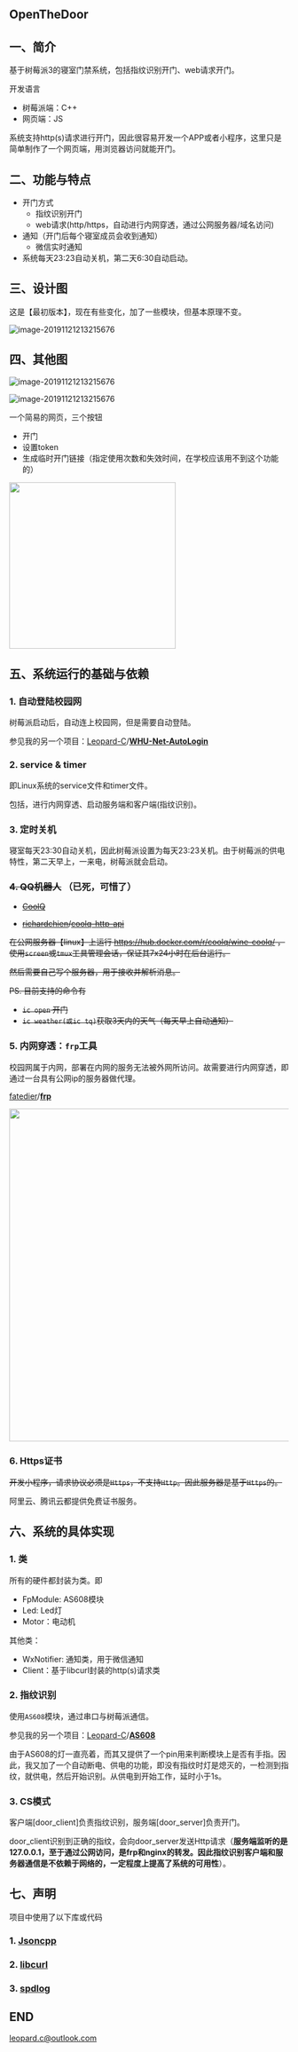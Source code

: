 ## OpenTheDoor

## 一、简介

基于树莓派3的寝室门禁系统，包括指纹识别开门、web请求开门。

开发语言

+ 树莓派端：C++
+ 网页端：JS

系统支持http(s)请求进行开门，因此很容易开发一个APP或者小程序，这里只是简单制作了一个网页端，用浏览器访问就能开门。

## 二、功能与特点

+ 开门方式
  + 指纹识别开门
  + web请求(http/https，自动进行内网穿透，通过公网服务器/域名访问)
+ 通知（开门后每个寝室成员会收到通知）
  + 微信实时通知
+ 系统每天23:23自动关机，第二天6:30自动启动。

## 三、设计图

这是【最初版本】，现在有些变化，加了一些模块，但基本原理不变。

![image-20191121213215676](img/001.png)

## 四、其他图

![image-20191121213215676](img/004.jpg)

![image-20191121213215676](img/002.jpg)

一个简易的网页，三个按钮

+ 开门
+ 设置token
+ 生成临时开门链接（指定使用次数和失效时间，在学校应该用不到这个功能的）

<img src="img/003.jpg" width="300px"/>



## 五、系统运行的基础与依赖

### 1. 自动登陆校园网

树莓派启动后，自动连上校园网，但是需要自动登陆。

参见我的另一个项目：[Leopard-C](https://github.com/Leopard-C)/**[WHU-Net-AutoLogin](https://github.com/Leopard-C/WHU-Net-AutoLogin)**

### 2. service & timer

即Linux系统的service文件和timer文件。

包括，进行内网穿透、启动服务端和客户端(指纹识别)。

### 3. 定时关机

寝室每天23:30自动关机，因此树莓派设置为每天23:23关机。由于树莓派的供电特性，第二天早上，一来电，树莓派就会启动。

### ~~4. QQ机器人~~ （已死，可惜了）

+  ~~<a href="https://cqp.me/user" target="_blank">CoolQ</a>~~

+ ~~[richardchien](https://github.com/richardchien)/[coolq-http-api](https://github.com/richardchien/coolq-http-api)~~

~~在公网服务器【linux】上运行 https://hub.docker.com/r/coolq/wine-coolq/ ，使用`screen`或`tmux`工具管理会话，保证其7x24小时在后台运行。~~

~~然后需要自己写个服务器，用于接收并解析消息。~~

~~PS. 目前支持的命令有~~

+ ~~`ic open` 开门~~
+ ~~`ic weather(或ic tq)`获取3天内的天气（每天早上自动通知）~~

### 5. 内网穿透：`frp`工具

校园网属于内网，部署在内网的服务无法被外网所访问。故需要进行内网穿透，即通过一台具有公网ip的服务器做代理。

[fatedier](https://github.com/fatedier)/**[frp](https://github.com/fatedier/frp)**

<img src="img/005.png" width="600px"/>

### 6. Https证书

~~开发小程序，请求协议必须是`Https`，不支持`Http`。因此服务器是基于`Https`的。~~

阿里云、腾讯云都提供免费证书服务。

## 六、系统的具体实现

### 1. 类

所有的硬件都封装为类。即

+ FpModule: AS608模块
+ Led: Led灯
+ Motor：电动机

其他类：

+ WxNotifier: 通知类，用于微信通知
+ Client：基于libcurl封装的http(s)请求类

### 2. 指纹识别

使用`AS608`模块，通过串口与树莓派通信。

参见我的另一个项目：[Leopard-C](https://github.com/Leopard-C)/**[AS608](https://github.com/Leopard-C/AS608)**

由于AS608的灯一直亮着，而其又提供了一个pin用来判断模块上是否有手指。因此，我又加了一个自动断电、供电的功能，即没有指纹时灯是熄灭的，一检测到指纹，就供电，然后开始识别。从供电到开始工作，延时小于1s。

### 3. CS模式

客户端[door_client]负责指纹识别，服务端[door_server]负责开门。

door_client识别到正确的指纹，会向door_server发送Http请求（**服务端监听的是127.0.0.1，至于通过公网访问，是frp和nginx的转发。因此指纹识别客户端和服务器通信是不依赖于网络的，一定程度上提高了系统的可用性**）。



## 七、声明

项目中使用了以下库或代码

### 1. [Jsoncpp](https://github.com/open-source-parsers/jsoncpp)

### 2. [libcurl](https://github.com/curl/curl)

### 3. [spdlog](https://github.com/gabime/spdlog)

## END

<leopard.c@outlook.com>